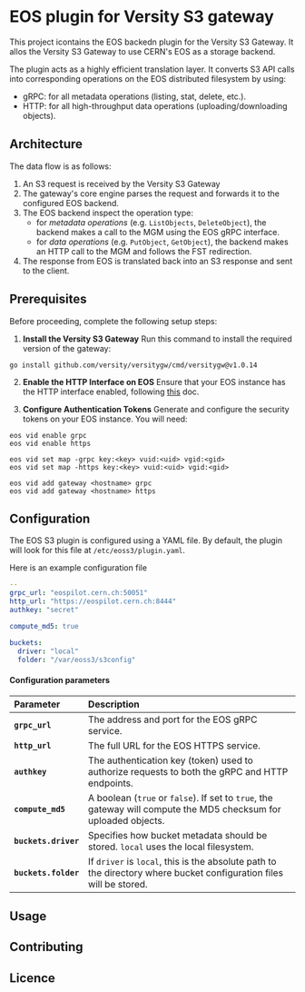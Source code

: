 # EOS plugin for Versity S3 gateway

This project icontains the EOS backedn plugin for the Versity S3 Gateway. It allos the Versity S3 Gateway to use CERN's EOS as a storage backend.

The plugin acts as a highly efficient translation layer. It converts S3 API calls into corresponding operations on the EOS distributed filesystem by using:
* gRPC: for all metadata operations (listing, stat, delete, etc.).
* HTTP: for all high-throughput data operations (uploading/downloading objects).

## Architecture

The data flow is as follows:
<Insert photo>

1. An S3 request is received by the Versity S3 Gateway
2. The gateway's core engine parses the request and forwards it to the configured EOS backend.
3. The EOS backend inspect the operation type:
    * for _metadata operations_ (e.g. `ListObjects`, `DeleteObject`), the backend makes a call to the MGM using the EOS gRPC interface.
    * for _data operations_ (e.g. `PutObject`, `GetObject`), the backend makes an HTTP call to the MGM and follows the FST redirection.
4. The response from EOS is translated back into an S3 response and sent to the client.

## Prerequisites

Before proceeding, complete the following setup steps:

1. **Install the Versity S3 Gateway**
Run this command to install the required version of the gateway:
```
go install github.com/versity/versitygw/cmd/versitygw@v1.0.14
```

2. **Enable the HTTP Interface on EOS**
Ensure that your EOS instance has the HTTP interface enabled, following [this](TODO) doc.

3. **Configure Authentication Tokens**
Generate and configure the security tokens on your EOS instance. You will need:
```
eos vid enable grpc
eos vid enable https

eos vid set map -grpc key:<key> vuid:<uid> vgid:<gid>
eos vid set map -https key:<key> vuid:<uid> vgid:<gid>

eos vid add gateway <hostname> grpc
eos vid add gateway <hostname> https
```

## Configuration

The EOS S3 plugin is configured using a YAML file. By default, the plugin will look for this file at `/etc/eoss3/plugin.yaml`.

Here is an example configuration file

```yaml
--
grpc_url: "eospilot.cern.ch:50051"
http_url: "https://eospilot.cern.ch:8444"
authkey: "secret"

compute_md5: true

buckets:
  driver: "local"
  folder: "/var/eoss3/s3config"
```

#### Configuration parameters

| Parameter | Description |
| :--- | :--- |
| **`grpc_url`** | The address and port for the EOS gRPC service.|
| **`http_url`** | The full URL for the EOS HTTPS service. |
| **`authkey`** | The authentication key (token) used to authorize requests to both the gRPC and HTTP endpoints. |
| **`compute_md5`** | A boolean (`true` or `false`). If set to `true`, the gateway will compute the MD5 checksum for uploaded objects. |
| **`buckets.driver`** | Specifies how bucket metadata should be stored. `local` uses the local filesystem. |
| **`buckets.folder`** | If `driver` is `local`, this is the absolute path to the directory where bucket configuration files will be stored. |

## Usage

## Contributing

## Licence

